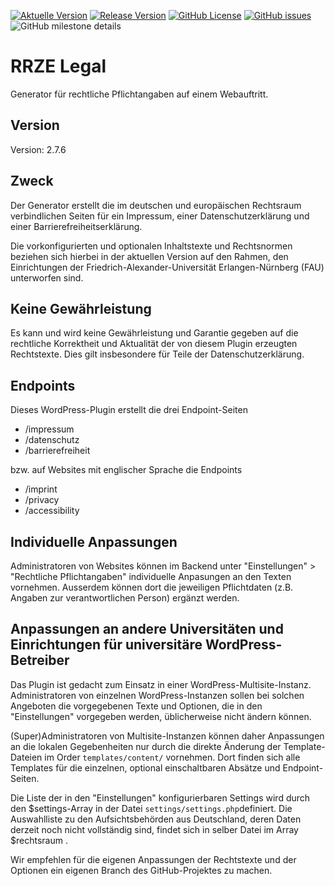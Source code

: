 [![Aktuelle Version](https://img.shields.io/github/package-json/v/rrze-webteam/rrze-legal/main?label=Version)](https://github.com/RRZE-Webteam/rrze-legal) [![Release Version](https://img.shields.io/github/v/release/rrze-webteam/rrze-legal?label=Release+Version)](https://github.com/rrze-webteam/rrze-legal/releases/) [![GitHub License](https://img.shields.io/github/license/rrze-webteam/rrze-legal)](https://github.com/RRZE-Webteam/rrze-legal) [![GitHub issues](https://img.shields.io/github/issues/RRZE-Webteam/rrze-legal)](https://github.com/RRZE-Webteam/rrze-legal/issues)
![GitHub milestone details](https://img.shields.io/github/milestones/progress-percent/RRZE-Webteam/RRZE-legal/3)

# RRZE Legal 

Generator für rechtliche Pflichtangaben auf einem Webauftritt.

## Version

Version: 2.7.6


## Zweck 

Der Generator erstellt die im deutschen und europäischen Rechtsraum verbindlichen Seiten für ein Impressum, einer Datenschutzerklärung und einer Barrierefreiheitserklärung.

Die vorkonfigurierten und optionalen Inhaltstexte und Rechtsnormen beziehen sich hierbei in der aktuellen Version auf den Rahmen, den Einrichtungen der Friedrich-Alexander-Universität Erlangen-Nürnberg (FAU) unterworfen sind.


## Keine Gewährleistung

Es kann und wird keine Gewährleistung und Garantie gegeben auf die rechtliche Korrektheit 
und Aktualität der von diesem Plugin erzeugten Rechtstexte.
Dies gilt insbesondere für Teile der Datenschutzerklärung.


## Endpoints

Dieses WordPress-Plugin erstellt die drei Endpoint-Seiten
- /impressum
- /datenschutz 
- /barrierefreiheit
 
bzw. auf Websites mit englischer Sprache die Endpoints
-  /imprint
-  /privacy
-  /accessibility


## Individuelle Anpassungen

Administratoren von Websites können im Backend unter "Einstellungen" &gt; "Rechtliche Pflichtangaben" individuelle Anpasungen an den Texten vornehmen.
Ausserdem können dort die jeweiligen Pflichtdaten (z.B. Angaben zur verantwortlichen Person) ergänzt werden.


## Anpassungen an andere Universitäten und Einrichtungen für universitäre WordPress-Betreiber

Das Plugin ist gedacht zum Einsatz in einer WordPress-Multisite-Instanz. 
Administratoren von einzelnen WordPress-Instanzen sollen bei solchen Angeboten die vorgegebenen Texte und Optionen, die in den "Einstellungen" vorgegeben werden, üblicherweise nicht ändern können.

(Super)Administratoren von Multisite-Instanzen können daher Anpassungen an die lokalen Gegebenheiten nur durch die direkte Änderung der Template-Dateien im Order ```templates/content/``` vornehmen.
Dort finden sich alle Templates für die einzelnen, optional einschaltbaren Absätze und Endpoint-Seiten.

Die Liste der in den "Einstellungen" konfigurierbaren Settings wird durch den $settings-Array in der Datei ```settings/settings.php```definiert. 
Die Auswahlliste zu den Aufsichtsbehörden aus Deutschland, deren Daten derzeit noch nicht vollständig sind, findet sich in selber Datei im Array $rechtsraum .

Wir empfehlen für die eigenen Anpassungen der Rechtstexte und der Optionen ein eigenen Branch des GitHub-Projektes zu machen.
